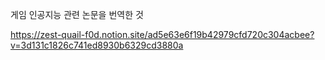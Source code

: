 게임 인공지능 관련 논문을 번역한 것

https://zest-quail-f0d.notion.site/ad5e63e6f19b42979cfd720c304acbee?v=3d131c1826c741ed8930b6329cd3880a
